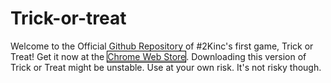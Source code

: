 # Trick-or-treat

Welcome to the Official Github Repository of #2Kinc's first game, Trick or Treat! Get it now at the <a href="https://chrome.google.com/webstore/detail/trick-or-treat/migjjgahlnpolhmacicegfjdpbbnhngc" style="border:black 1px solid;text-decorations:none;">Chrome Web Store</a>. Downloading this version of Trick or Treat might be unstable. Use at your own risk. It's not risky though.
